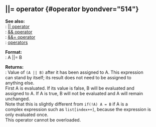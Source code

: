 ## \|\|= operator {#operator byondver="514"}    
**See also:**    
:   [\|\| operator](/operator/%7C%7C)    
:   [&& operator](/operator/&&)    
:   [&&= operator](/operator/&&=)    
:   [operators](/operator)    
<!-- -->    
**Format:**    
:   A \|\|= B    
<!-- -->    
**Returns:**    
:   Value of `(A || B)` after it has been assigned to A. This expression    
    can stand by itself; its result does not need to be assigned to    
    anything else.    
First A is evaluated. If its value is false, B will be evaluated and    
assigned to A. If A is true, B will not be evaluated and A will remain    
unchanged.    
Note that this is slightly different from `if(!A) A = B` if A is a    
complex expression such as `list[index++]`, because the expression is    
only evaluated once.    
This operator cannot be overloaded.  